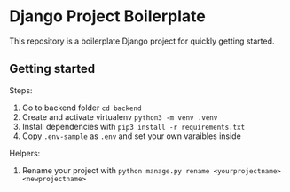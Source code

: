 # Django Project Boilerplate
This repository is a boilerplate Django project for quickly getting started.

## Getting started
Steps:
1. Go to backend folder `cd backend`
1. Create and activate virtualenv `python3 -m venv .venv`
2. Install dependencies with `pip3 install -r requirements.txt`
3. Copy `.env-sample` as `.env` and set your own varaibles inside 


Helpers:

1. Rename your project with `python manage.py rename <yourprojectname> <newprojectname>`

